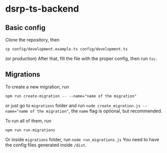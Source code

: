 # dsrp-ts-backend

## Basic config

Clone the repository, then
```
cp config/development.example.ts config/development.ts
```
(or production)
After that, fill the file with the proper config, then run `tsc`.

## Migrations
To create a new migration, run
```
npm run create-migration -- --name="name of the migration"
```
or just go to `migrations` folder and run `node create_migration.js --name="name of the migration"`, the `name` flag is optional, but recommended.

To run all of them, run
```
npm run run-migrations
```
Or inside `migrations` folder, run `node run_migrations.js`
You need to have the config files generated inside `/dist`.